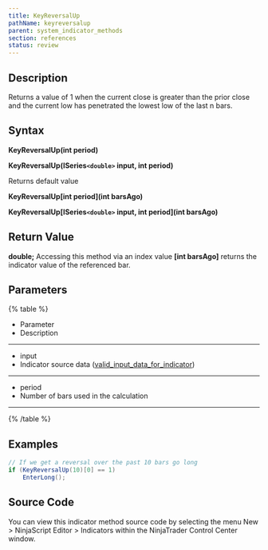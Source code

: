 ```yaml
---
title: KeyReversalUp
pathName: keyreversalup
parent: system_indicator_methods
section: references
status: review
---
```


## Description

Returns a value of 1 when the current close is greater than the prior close and the current low has penetrated the lowest low of the last n bars.

## Syntax

**KeyReversalUp(int period)**  

**KeyReversalUp(ISeries`<double>` input, int period)**

Returns default value  

**KeyReversalUp[int period](int barsAgo)**  

**KeyReversalUp[ISeries`<double>` input, int period](int barsAgo)**

## Return Value

**double;** Accessing this method via an index value **[int barsAgo]** returns the indicator value of the referenced bar.

## Parameters

{% table %}

* Parameter
* Description

---

* input
* Indicator source data ([valid_input_data_for_indicator](valid_input_data_for_indicator.md))

---

* period
* Number of bars used in the calculation

---

{% /table %}

## Examples

```csharp
// If we get a reversal over the past 10 bars go long
if (KeyReversalUp(10)[0] == 1)
    EnterLong();
```

## Source Code

You can view this indicator method source code by selecting the menu New > NinjaScript Editor > Indicators within the NinjaTrader Control Center window.
